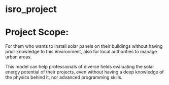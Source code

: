 # isro_project

# Project Scope:
For them who wants to install solar panels on their buildings without having prior knowledge to this environment, also for local authorities to manage urban areas.

This model can help professionals of diverse fields evaluating the solar energy potential of their projects, even without having a deep knowledge of the physics behind it, nor advanced programming skills.

